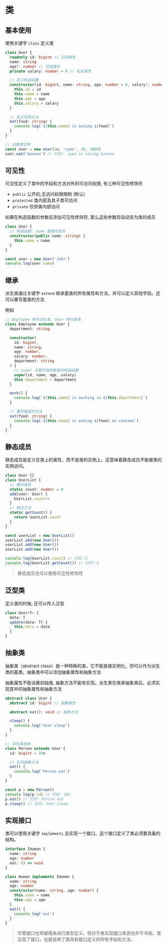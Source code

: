 # 类

## 基本使用

使用关键字 `class` 定义类

```ts
class User {
  readonly id: bigint // 只读属性
  name: string
  age?: number // 可选属性
  private salary: number = 0 // 私有属性

  // 定义构造函数
  constructor(id: bigint, name: string, age: number = 0, salary?: number) {
    this.id = id
    this.name = name
    this.age = age
    this.salary = salary
  }

  // 定义实例方法
  eat(food: string) {
    console.log(`${this.name} is eating ${food}`)
  }
}

// 创建类实例
const user = new User(1n, 'syen', 30, 1000)
user.eat('banana') // 打印： syen is eating banana
```

## 可见性

可见性定义了类中的字段和方法对外的可访问权限, 有三种可见性修饰符

- `public` 公开的,无访问权限限制 (默认)
- `protected` 类内部及其子类可访问
- `private` 仅供类内部访问

如果在构造函数的参数前添加可见性修饰符, 那么这些参数将自动变为类的成员

```ts
class User {
  // 构造函数: name 是类的成员
  constructor(public name: string) {
    this.name = name
  }
}

const user = new User('John')
console.log(user.name)
```

## 继承

派生类通过关键字 `extend` 继承基类的所有属性和方法，并可以定义其他字段。还可以重写基类的方法

例如

```ts
// Employee 称作派生类, User 称作基类
class Employee extends User {
  department: string

  constructor(
    id: bigint,
    name: string,
    age: number,
    salary: number,
    department: string
  ) {
    // super 关键字调用基类的构造函数
    super(id, name, age, salary)
    this.department = department
  }

  work() {
    console.log(`${this.name} is working in ${this.department}`)
  }

  // 重写基类的方法
  eat(food: string) {
    console.log(`${this.name} is eating ${food} on canteen`)
  }
}
```

## 静态成员

静态成员是定义在类上的属性，而不是类的实例上。这意味着静态成员不能被类的实例访问。

```ts
class User {}
class UserList {
  // 静态属性
  static count: number = 0
  add(user: User) {
    UserList.count++
  }
  // 静态方法
  static getCount() {
    return UserList.count
  }
}

const userList = new UserList()
userList.add(new User())
userList.add(new User())
userList.add(new User())

console.log(UserList.count) // 打印：3
console.log(UserList.getCount()) // 打印：3
```

> 静态成员也可以使用可见性修饰符

## 泛型类

定义类的时候, 还可以传入泛型

```ts
class User<T> {
  data: T
  update(data: T) {
    this.data = data
  }
}
```

## 抽象类

抽象类（abstract class）是一种特殊的类，它不能直接实例化。但可以作为派生类的基类。抽象类中可以添加抽象属性和抽象方法

抽象属性不能设置初始值, 抽象方法不能有实现。派生类在继承抽象类后，必须实现其中的抽象属性和抽象方法

```ts
abstract class User {
  abstract id: bigint // 抽象属性

  abstract eat(): void // 抽象方法

  sleep() {
    console.log('User sleep')
  }
}

// 派生类继承
class Person extends User {
  id: bigint = 10n

  // 实现抽象方法
  eat() {
    console.log('Person eat')
  }
}

const p = new Person()
console.log(p.id) // 打印: 10n
p.eat() // 打印: Person eat
p.sleep() // 打印: User sleep
```

## 实现接口

类可以使用关键字 `implements` 去实现一个接口。这个接口定义了类必须要具备的结构。

```ts
interface IHuman {
  name: string
  age: number
  eat: () => void
}

class Human implements IHuman {
  name: string
  age: number
  constructor(name: string, age: number) {
    this.name = name
    this.age = age
  }
  eat() {
    console.log('eat')
  }
}
```

> 尽管接口也常被用来进行类型定义，但对于类实现接口来说也并不冲突。类实现了接口，也就说明了类具有接口定义的所有字段和方法。
